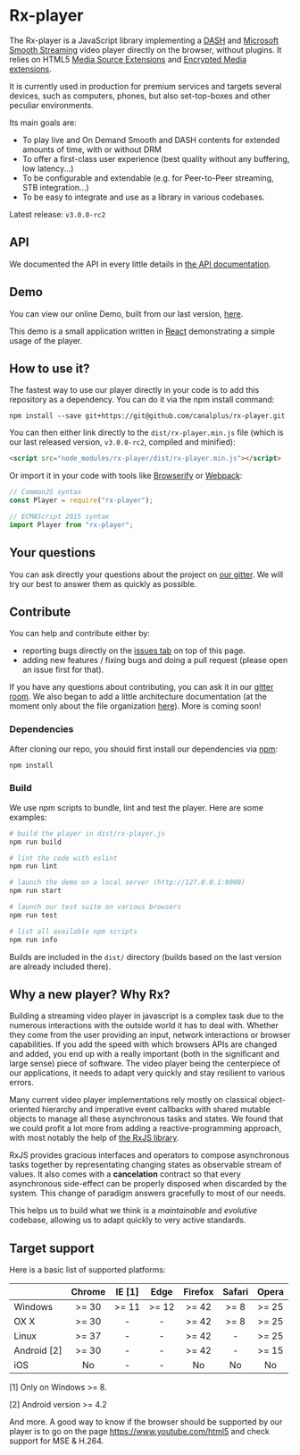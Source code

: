 # Rx-player

The Rx-player is a JavaScript library implementing a [DASH](https://en.wikipedia.org/wiki/Dynamic_Adaptive_Streaming_over_HTTP) and [Microsoft Smooth Streaming](https://www.iis.net/downloads/microsoft/smooth-streaming) video player directly on the browser, without plugins. It relies on HTML5 [Media Source Extensions](https://en.wikipedia.org/wiki/Media_Source_Extensions) and [Encrypted Media extensions](https://en.wikipedia.org/wiki/Encrypted_Media_Extensions).

It is currently used in production for premium services and targets several devices, such as computers, phones, but also set-top-boxes and other peculiar environments.

Its main goals are:
  - To play live and On Demand Smooth and DASH contents for extended amounts of time, with or without DRM
  - To offer a first-class user experience (best quality without any buffering, low latency...)
  - To be configurable and extendable (e.g. for Peer-to-Peer streaming, STB integration...)
  - To be easy to integrate and use as a library in various codebases.

Latest release: ``v3.0.0-rc2``

## API

We documented the API in every little details in [the API documentation](./doc/api/index.md).

## Demo

You can view our online Demo, built from our last version, [here](http://canalplus.github.io/rx-player/).

This demo is a small application written in [React](https://github.com/facebook/react) demonstrating a simple usage of the player.

## How to use it?

The fastest way to use our player directly in your code is to add this repository as a dependency. You can do it via the npm install command:
```
npm install --save git+https://git@github.com/canalplus/rx-player.git
```

You can then either link directly to the `dist/rx-player.min.js` file (which is our last released version, ``v3.0.0-rc2``, compiled and minified):
```html
<script src="node_modules/rx-player/dist/rx-player.min.js"></script>
```

Or import it in your code with tools like [Browserify](http://browserify.org/) or [Webpack](http://webpack.github.io/):
```js
// CommonJS syntax
const Player = require("rx-player");

// ECMAScript 2015 syntax
import Player from "rx-player";
```

## Your questions

You can ask directly your questions about the project on [our gitter](https://gitter.im/canalplus/rx-player). We will try our best to answer them as quickly as possible.

## Contribute

You can help and contribute either by:
  - reporting bugs directly on the [issues tab](https://github.com/canalplus/rx-player/issues) on top of this page.
  - adding new features / fixing bugs and doing a pull request (please open an issue first for that).

If you have any questions about contributing, you can ask it in our [gitter room](https://gitter.im/canalplus/rx-player). We also began to add a little architecture documentation (at the moment only about the file organization [here](./doc/architecture/files.md)). More is coming soon!

### Dependencies

After cloning our repo, you should first install our dependencies via [npm](https://www.npmjs.com/):
```sh
npm install
```

### Build

We use npm scripts to bundle, lint and test the player. Here are some examples:
```sh
# build the player in dist/rx-player.js
npm run build

# lint the code with eslint
npm run lint

# launch the demo on a local server (http://127.0.0.1:8000)
npm run start

# launch our test suite on various browsers
npm run test

# list all available npm scripts
npm run info
```

Builds are included in the ``dist/`` directory (builds based on the last version are already included there).

## Why a new player? Why Rx?

Building a streaming video player in javascript is a complex task due to the numerous interactions with the outside world it has to deal with. Whether they come from the user providing an input, network interactions or browser capabilities. If you add the speed with which browsers APIs are changed and added, you end up with a really important (both in the significant and large sense) piece of software. The video player being the centerpiece of our applications, it needs to adapt very quickly and stay resilient to various errors.

Many current video player implementations rely mostly on classical object-oriented hierarchy and imperative event callbacks with shared mutable objects to manage all these asynchronous tasks and states. We found that we could profit a lot more from adding a reactive-programming approach, with most notably the help of [the RxJS library](https://github.com/ReactiveX/rxjs).

RxJS provides gracious interfaces and operators to compose asynchronous tasks together by representating changing states as observable stream of values. It also comes with a **cancelation** contract so that every asynchronous side-effect can be properly disposed when discarded by the system. This change of paradigm answers gracefully to most of our needs.

This helps us to build what we think is a _maintainable_ and _evolutive_ codebase, allowing us to adapt quickly to very active standards.

## Target support

Here is a basic list of supported platforms:

|             |  Chrome   |   IE [1]  |  Edge   |  Firefox  |  Safari  |  Opera  |
|-------------|:---------:|:---------:|:-------:|:---------:|:--------:|:-------:|
| Windows     |   >= 30   |   >= 11   |  >= 12  |   >= 42   |   >= 8   |  >= 25  |
| OX X        |   >= 30   |     -     |    -    |   >= 42   |   >= 8   |  >= 25  |
| Linux       |   >= 37   |     -     |    -    |   >= 42   |    -     |  >= 25  |
| Android [2] |   >= 30   |     -     |    -    |   >= 42   |    -     |  >= 15  |
| iOS         |    No     |     -     |    -    |    No     |    No    |    No   |

[1] Only on Windows >= 8.

[2] Android version >= 4.2

And more. A good way to know if the browser should be supported by our player is to go
on the page https://www.youtube.com/html5 and check support for MSE & H.264.
